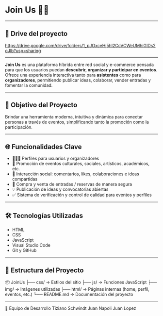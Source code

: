 # Join Us 🎉🛒

---
## 📁 Drive del proyecto

https://drive.google.com/drive/folders/1_pJOxceHj5hI2CcVCWeUMhiGIDs2oJlb?usp=sharing

---

**Join Us** es una plataforma híbrida entre red social y e-commerce pensada para que los usuarios puedan **descubrir, organizar y participar en eventos**. Ofrece una experiencia interactiva tanto para **asistentes** como para **organizadores**, permitiendo publicar ideas, colaborar, vender entradas y fomentar la comunidad.

---

## 🚀 Objetivo del Proyecto

Brindar una herramienta moderna, intuitiva y dinámica para conectar personas a través de eventos, simplificando tanto la promoción como la participación.

---

## 🌐 Funcionalidades Clave

- 🧑‍🤝‍🧑 Perfiles para usuarios y organizadores
- 📣 Promoción de eventos culturales, sociales, artísticos, académicos, etc.
- 💬 Interacción social: comentarios, likes, colaboraciones e ideas compartidas
- 🛒 Compra y venta de entradas / reservas de manera segura
- 💡 Publicación de ideas y convocatorias abiertas
- ✅ Sistema de verificación y control de calidad para eventos y perfiles

---

## 🛠️ Tecnologías Utilizadas

- HTML
- CSS
- JavaScript
- Visual Studio Code  
- Git y GitHub  

---

## 📁 Estructura del Proyecto

📦 JoinUs
├── css/ → Estilos del sitio
├── js/ → Funciones JavaScript
├── img/ → Imágenes utilizadas
├── html/ → Páginas internas (home, perfil, eventos, etc.)
└── README.md → Documentación del proyecto

---

👥 Equipo de Desarrollo
Tiziano Schwindt
Juan Napoli
Juan Lopez
